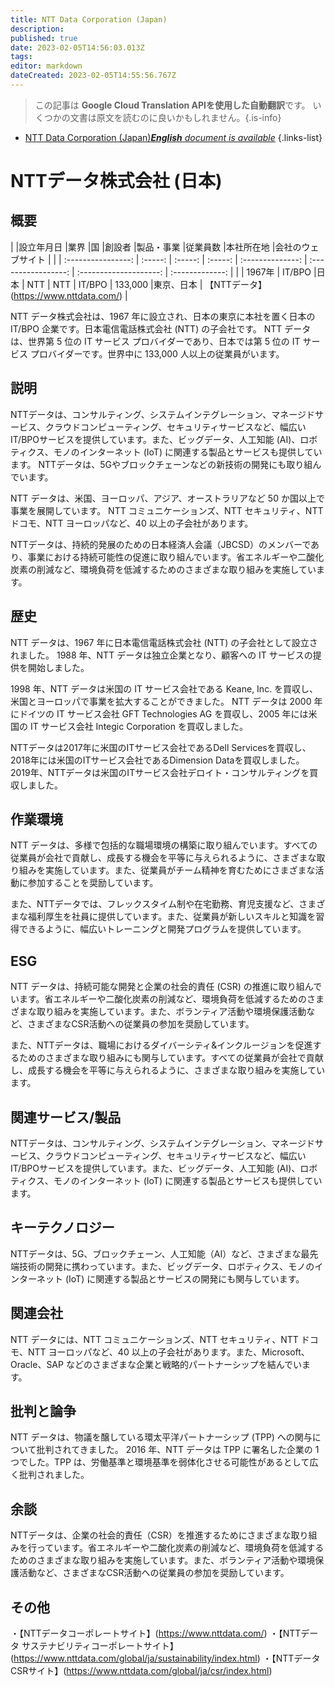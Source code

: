 ```yaml
---
title: NTT Data Corporation (Japan)
description: 
published: true
date: 2023-02-05T14:56:03.013Z
tags: 
editor: markdown
dateCreated: 2023-02-05T14:55:56.767Z
---
```


> この記事は **Google Cloud Translation APIを使用した自動翻訳**です。
いくつかの文書は原文を読むのに良いかもしれません。{.is-info}



- [NTT Data Corporation (Japan)***English** document is available*](/en/Knowledge-base/Dictionary/Company/ntt-data-corporation-japan)
{.links-list}


# NTTデータ株式会社 (日本)

## 概要

| |設立年月日 |業界 |国 |創設者 |製品・事業 |従業員数 |本社所在地 |会社のウェブサイト |
| | :----------------: | :-----: | :-----: | :-----: | :--------------: | :-----------------: | :--------------------: | :-------------: |
| | 1967年 | IT/BPO |日本 | NTT | NTT | IT/BPO | 133,000 |東京、日本 | 【NTTデータ】(https://www.nttdata.com/) |

NTT データ株式会社は、1967 年に設立され、日本の東京に本社を置く日本の IT/BPO 企業です。日本電信電話株式会社 (NTT) の子会社です。 NTT データは、世界第 5 位の IT サービス プロバイダーであり、日本では第 5 位の IT サービス プロバイダーです。世界中に 133,000 人以上の従業員がいます。

## 説明

NTTデータは、コンサルティング、システムインテグレーション、マネージドサービス、クラウドコンピューティング、セキュリティサービスなど、幅広いIT/BPOサービスを提供しています。また、ビッグデータ、人工知能 (AI)、ロボティクス、モノのインターネット (IoT) に関連する製品とサービスも提供しています。 NTTデータは、5Gやブロックチェーンなどの新技術の開発にも取り組んでいます。

NTT データは、米国、ヨーロッパ、アジア、オーストラリアなど 50 か国以上で事業を展開しています。 NTT コミュニケーションズ、NTT セキュリティ、NTT ドコモ、NTT ヨーロッパなど、40 以上の子会社があります。

NTTデータは、持続的発展のための日本経済人会議（JBCSD）のメンバーであり、事業における持続可能性の促進に取り組んでいます。省エネルギーや二酸化炭素の削減など、環境負荷を低減するためのさまざまな取り組みを実施しています。

## 歴史

NTT データは、1967 年に日本電信電話株式会社 (NTT) の子会社として設立されました。 1988 年、NTT データは独立企業となり、顧客への IT サービスの提供を開始しました。

1998 年、NTT データは米国の IT サービス会社である Keane, Inc. を買収し、米国とヨーロッパで事業を拡大することができました。 NTT データは 2000 年にドイツの IT サービス会社 GFT Technologies AG を買収し、2005 年には米国の IT サービス会社 Integic Corporation を買収しました。

NTTデータは2017年に米国のITサービス会社であるDell Servicesを買収し、2018年には米国のITサービス会社であるDimension Dataを買収しました。 2019年、NTTデータは米国のITサービス会社デロイト・コンサルティングを買収しました。

## 作業環境

NTT データは、多様で包括的な職場環境の構築に取り組んでいます。すべての従業員が会社で貢献し、成長する機会を平等に与えられるように、さまざまな取り組みを実施しています。また、従業員がチーム精神を育むためにさまざまな活動に参加することを奨励しています。

また、NTTデータでは、フレックスタイム制や在宅勤務、育児支援など、さまざまな福利厚生を社員に提供しています。また、従業員が新しいスキルと知識を習得できるように、幅広いトレーニングと開発プログラムを提供しています。

## ESG

NTT データは、持続可能な開発と企業の社会的責任 (CSR) の推進に取り組んでいます。省エネルギーや二酸化炭素の削減など、環境負荷を低減するためのさまざまな取り組みを実施しています。また、ボランティア活動や環境保護活動など、さまざまなCSR活動への従業員の参加を奨励しています。

また、NTTデータは、職場におけるダイバーシティ&インクルージョンを促進するためのさまざまな取り組みにも関与しています。すべての従業員が会社で貢献し、成長する機会を平等に与えられるように、さまざまな取り組みを実施しています。

## 関連サービス/製品

NTTデータは、コンサルティング、システムインテグレーション、マネージドサービス、クラウドコンピューティング、セキュリティサービスなど、幅広いIT/BPOサービスを提供しています。また、ビッグデータ、人工知能 (AI)、ロボティクス、モノのインターネット (IoT) に関連する製品とサービスも提供しています。

## キーテクノロジー

NTTデータは、5G、ブロックチェーン、人工知能（AI）など、さまざまな最先端技術の開発に携わっています。また、ビッグデータ、ロボティクス、モノのインターネット (IoT) に関連する製品とサービスの開発にも関与しています。

## 関連会社

NTT データには、NTT コミュニケーションズ、NTT セキュリティ、NTT ドコモ、NTT ヨーロッパなど、40 以上の子会社があります。また、Microsoft、Oracle、SAP などのさまざまな企業と戦略的パートナーシップを結んでいます。

## 批判と論争

NTT データは、物議を醸している環太平洋パートナーシップ (TPP) への関与について批判されてきました。 2016 年、NTT データは TPP に署名した企業の 1 つでした。TPP は、労働基準と環境基準を弱体化させる可能性があるとして広く批判されました。

## 余談

NTTデータは、企業の社会的責任（CSR）を推進するためにさまざまな取り組みを行っています。省エネルギーや二酸化炭素の削減など、環境負荷を低減するためのさまざまな取り組みを実施しています。また、ボランティア活動や環境保護活動など、さまざまなCSR活動への従業員の参加を奨励しています。

## その他

・【NTTデータコーポレートサイト】(https://www.nttdata.com/)
・【NTTデータ サステナビリティコーポレートサイト】(https://www.nttdata.com/global/ja/sustainability/index.html)
・【NTTデータCSRサイト】(https://www.nttdata.com/global/ja/csr/index.html)